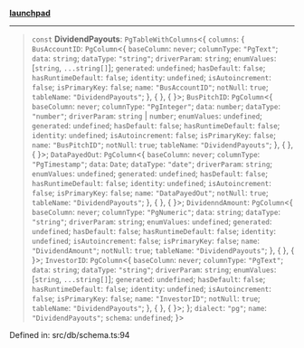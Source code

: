 [**launchpad**](index.md)

***

> `const` **DividendPayouts**: `PgTableWithColumns`\<\{ `columns`: \{ `BusAccountID`: `PgColumn`\<\{ `baseColumn`: `never`; `columnType`: `"PgText"`; `data`: `string`; `dataType`: `"string"`; `driverParam`: `string`; `enumValues`: \[`string`, `...string[]`\]; `generated`: `undefined`; `hasDefault`: `false`; `hasRuntimeDefault`: `false`; `identity`: `undefined`; `isAutoincrement`: `false`; `isPrimaryKey`: `false`; `name`: `"BusAccountID"`; `notNull`: `true`; `tableName`: `"DividendPayouts"`; \}, \{ \}, \{ \}\>; `BusPitchID`: `PgColumn`\<\{ `baseColumn`: `never`; `columnType`: `"PgInteger"`; `data`: `number`; `dataType`: `"number"`; `driverParam`: `string` \| `number`; `enumValues`: `undefined`; `generated`: `undefined`; `hasDefault`: `false`; `hasRuntimeDefault`: `false`; `identity`: `undefined`; `isAutoincrement`: `false`; `isPrimaryKey`: `false`; `name`: `"BusPitchID"`; `notNull`: `true`; `tableName`: `"DividendPayouts"`; \}, \{ \}, \{ \}\>; `DataPayedOut`: `PgColumn`\<\{ `baseColumn`: `never`; `columnType`: `"PgTimestamp"`; `data`: `Date`; `dataType`: `"date"`; `driverParam`: `string`; `enumValues`: `undefined`; `generated`: `undefined`; `hasDefault`: `false`; `hasRuntimeDefault`: `false`; `identity`: `undefined`; `isAutoincrement`: `false`; `isPrimaryKey`: `false`; `name`: `"DataPayedOut"`; `notNull`: `true`; `tableName`: `"DividendPayouts"`; \}, \{ \}, \{ \}\>; `DividenndAmount`: `PgColumn`\<\{ `baseColumn`: `never`; `columnType`: `"PgNumeric"`; `data`: `string`; `dataType`: `"string"`; `driverParam`: `string`; `enumValues`: `undefined`; `generated`: `undefined`; `hasDefault`: `false`; `hasRuntimeDefault`: `false`; `identity`: `undefined`; `isAutoincrement`: `false`; `isPrimaryKey`: `false`; `name`: `"DividendAmount"`; `notNull`: `true`; `tableName`: `"DividendPayouts"`; \}, \{ \}, \{ \}\>; `InvestorID`: `PgColumn`\<\{ `baseColumn`: `never`; `columnType`: `"PgText"`; `data`: `string`; `dataType`: `"string"`; `driverParam`: `string`; `enumValues`: \[`string`, `...string[]`\]; `generated`: `undefined`; `hasDefault`: `false`; `hasRuntimeDefault`: `false`; `identity`: `undefined`; `isAutoincrement`: `false`; `isPrimaryKey`: `false`; `name`: `"InvestorID"`; `notNull`: `true`; `tableName`: `"DividendPayouts"`; \}, \{ \}, \{ \}\>; \}; `dialect`: `"pg"`; `name`: `"DividendPayouts"`; `schema`: `undefined`; \}\>

Defined in: src/db/schema.ts:94
